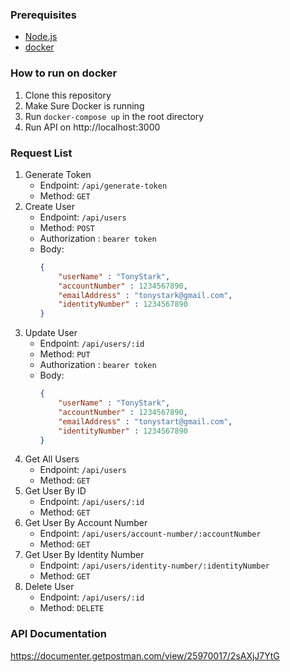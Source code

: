 ### Prerequisites
- [Node.js](https://nodejs.org/en/)
- [docker](https://www.docker.com/)

### How to run on docker
1. Clone this repository
2. Make Sure Docker is running
3. Run `docker-compose up` in the root directory
4. Run API on http://localhost:3000

### Request List
1. Generate Token
    - Endpoint: `/api/generate-token`
    - Method: `GET`
2. Create User
    - Endpoint: `/api/users`
    - Method: `POST`
    - Authorization : `bearer token`
    - Body:
        ```json
        {
            "userName" : "TonyStark",
            "accountNumber" : 1234567890,
            "emailAddress" : "tonystark@gmail.com",
            "identityNumber" : 1234567890
        }
        ```
3. Update User
    - Endpoint: `/api/users/:id`
    - Method: `PUT`
    - Authorization : `bearer token`
    - Body:
        ```json
        {
            "userName" : "TonyStark",
            "accountNumber" : 1234567890,
            "emailAddress" : "tonystart@gmail.com",
            "identityNumber" : 1234567890
        }
        ```
4. Get All Users
    - Endpoint: `/api/users`
    - Method: `GET`
5. Get User By ID
    - Endpoint: `/api/users/:id`
    - Method: `GET`
6. Get User By Account Number
    - Endpoint: `/api/users/account-number/:accountNumber`
    - Method: `GET`
7. Get User By Identity Number
    - Endpoint: `/api/users/identity-number/:identityNumber`
    - Method: `GET`
8. Delete User
    - Endpoint: `/api/users/:id`
    - Method: `DELETE`

### API Documentation
https://documenter.getpostman.com/view/25970017/2sAXjJ7YtG